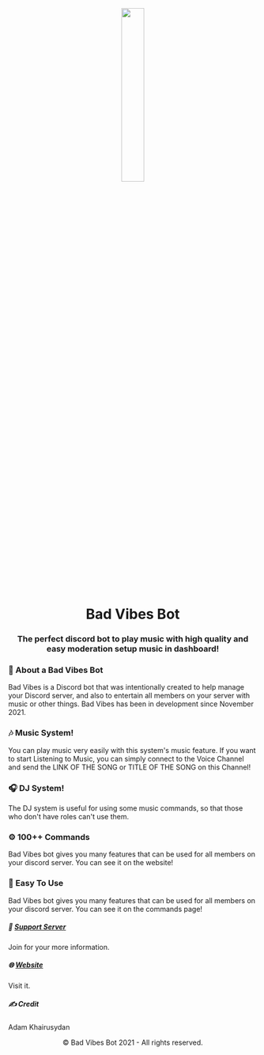 <div align="center"><img src="https://cdn.discordapp.com/attachments/784917578974756904/938445237502763079/New_BV_png.png?width=522&height=480" width="30%"></div>
<h1 align="center"><b>Bad Vibes Bot</b></h1>
<h3 align="center">The perfect discord bot to play music with high quality and easy moderation setup music in dashboard!</h3>


### 📌 About a Bad Vibes Bot
Bad Vibes is a Discord bot that was intentionally created to help manage your Discord server, and also to entertain all members on your server with music or other things.
Bad Vibes has been in development since November 2021.

### 🎶 Music System!
You can play music very easily with this system's music feature.
If you want to start Listening to Music, you can simply connect to the Voice Channel and send the LINK OF THE SONG or TITLE OF THE SONG on this Channel!

### 🎧 DJ System!
The DJ system is useful for using some music commands, so that those who don't have roles can't use them.

### ⚙️ 100++ Commands
Bad Vibes bot gives you many features that can be used for all members on your discord server. You can see it on the website!

### 🏓 Easy To Use
Bad Vibes bot gives you many features that can be used for all members on your discord server. You can see it on the commands page!


##### 📝 [Support Server](https://discord.gg/wrTHfMqzaQ)
Join for your more information.

##### 🌐 [Website](https://bad-vibes.ml/)
Visit it.

##### ✍️ Credit
Adam Khairusydan

<p align="center">©️ Bad Vibes Bot 2021 - All rights reserved.</p>
